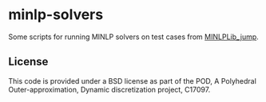 # minlp-solvers

Some scripts for running MINLP solvers on test cases from [MINLPLib_jump](https://github.com/lanl-ansi/MINLPLib_jump).

## License

This code is provided under a BSD license as part of the POD, A Polyhedral Outer-approximation, Dynamic discretization project, C17097.

